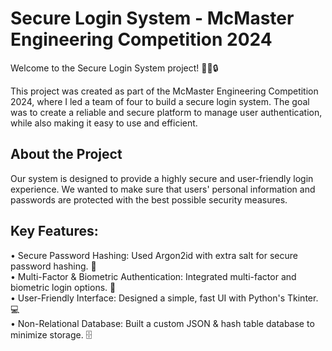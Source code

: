 # Secure Login System - McMaster Engineering Competition 2024 

Welcome to the Secure Login System project! 👨‍💻🔒

This project was created as part of the McMaster Engineering Competition 2024, where I led a team of four to build a secure login system. The goal was to create a reliable and secure platform to manage user authentication, while also making it easy to use and efficient. 

## About the Project
Our system is designed to provide a highly secure and user-friendly login experience. We wanted to make sure that users' personal information and passwords are protected with the best possible security measures. 

## Key Features:
• Secure Password Hashing: Used Argon2id with extra salt for secure password hashing. 🔐 <br>
• Multi-Factor & Biometric Authentication: Integrated multi-factor and biometric login options. 📱 <br>
• User-Friendly Interface: Designed a simple, fast UI with Python's Tkinter. 💻 <br>
• Non-Relational Database: Built a custom JSON & hash table database to minimize storage. 🗄️ <br>




